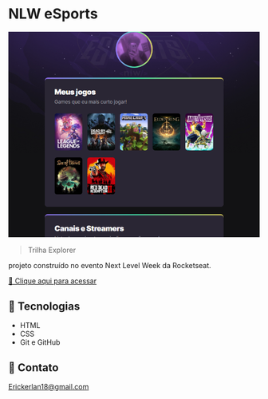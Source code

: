 # NLW eSports 

![preview](./.github/preview.png)


> Trilha Explorer

projeto construído no evento Next Level Week da Rocketseat. 


[🔗 Clique aqui para acessar](https://aonc-ctrl.github.io/NLW/)


## 🤖 Tecnologias
- HTML
- CSS
- Git e GitHub

## 📩 Contato

Erickerlan18@gmail.com